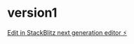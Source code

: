# version1

[Edit in StackBlitz next generation editor ⚡️](https://stackblitz.com/~/github.com/dunedesign/version1)